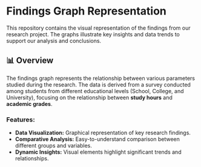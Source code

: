 # Findings Graph Representation

This repository contains the visual representation of the findings from our research project. The graphs illustrate key insights and data trends to support our analysis and conclusions.

## 📊 **Overview**

The findings graph represents the relationship between various parameters studied during the research. The data is derived from a survey conducted among students from different educational levels (School, College, and University), focusing on the relationship between **study hours** and **academic grades**.

### Features:
- **Data Visualization:** Graphical representation of key research findings.
- **Comparative Analysis:** Easy-to-understand comparison between different groups and variables.
- **Dynamic Insights:** Visual elements highlight significant trends and relationships.
